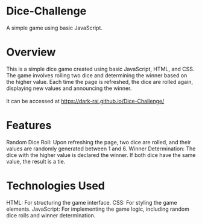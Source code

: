 # Dice-Challenge
A simple game using basic JavaScript.

# Overview
This is a simple dice game created using basic JavaScript, HTML, and CSS. The game involves rolling two dice and determining the winner based on the higher value. Each time the page is refreshed, the dice are rolled again, displaying new values and announcing the winner. <br><br>
It can be accessed at https://dark-rai.github.io/Dice-Challenge/

# Features
Random Dice Roll: Upon refreshing the page, two dice are rolled, and their values are randomly generated between 1 and 6.
Winner Determination: The dice with the higher value is declared the winner. If both dice have the same value, the result is a tie.

# Technologies Used
HTML: For structuring the game interface.
CSS: For styling the game elements.
JavaScript: For implementing the game logic, including random dice rolls and winner determination.
